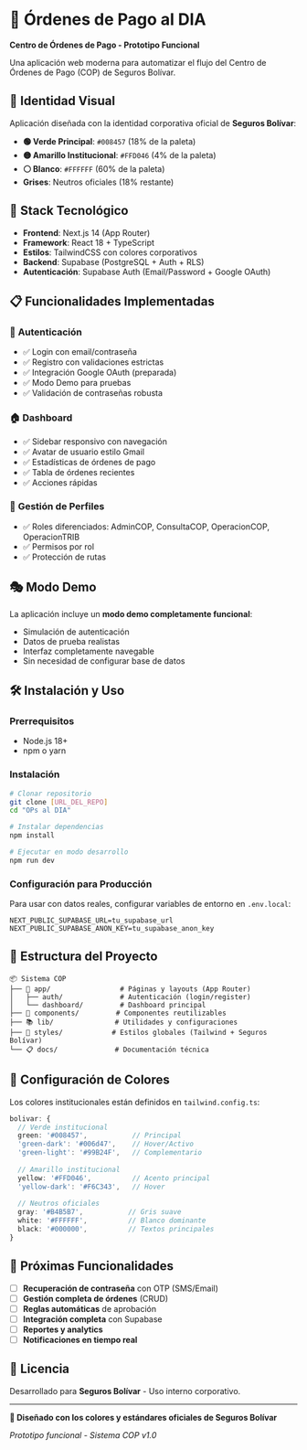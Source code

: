 # 🏢 Órdenes de Pago al DIA

**Centro de Órdenes de Pago - Prototipo Funcional**

Una aplicación web moderna para automatizar el flujo del Centro de Órdenes de Pago (COP) de Seguros Bolívar.

## 🎨 **Identidad Visual**

Aplicación diseñada con la identidad corporativa oficial de **Seguros Bolívar**:

- **🟢 Verde Principal**: `#008457` (18% de la paleta)
- **🟡 Amarillo Institucional**: `#FFD046` (4% de la paleta)  
- **⚪ Blanco**: `#FFFFFF` (60% de la paleta)
- **Grises**: Neutros oficiales (18% restante)

## 🚀 **Stack Tecnológico**

- **Frontend**: Next.js 14 (App Router)
- **Framework**: React 18 + TypeScript
- **Estilos**: TailwindCSS con colores corporativos
- **Backend**: Supabase (PostgreSQL + Auth + RLS)
- **Autenticación**: Supabase Auth (Email/Password + Google OAuth)

## 📋 **Funcionalidades Implementadas**

### 🔐 **Autenticación**
- ✅ Login con email/contraseña
- ✅ Registro con validaciones estrictas
- ✅ Integración Google OAuth (preparada)
- ✅ Modo Demo para pruebas
- ✅ Validación de contraseñas robusta

### 🏠 **Dashboard**
- ✅ Sidebar responsivo con navegación
- ✅ Avatar de usuario estilo Gmail
- ✅ Estadísticas de órdenes de pago
- ✅ Tabla de órdenes recientes
- ✅ Acciones rápidas

### 👥 **Gestión de Perfiles**
- ✅ Roles diferenciados: AdminCOP, ConsultaCOP, OperacionCOP, OperacionTRIB
- ✅ Permisos por rol
- ✅ Protección de rutas

## 🎭 **Modo Demo**

La aplicación incluye un **modo demo completamente funcional**:
- Simulación de autenticación
- Datos de prueba realistas
- Interfaz completamente navegable
- Sin necesidad de configurar base de datos

## 🛠️ **Instalación y Uso**

### Prerrequisitos
- Node.js 18+ 
- npm o yarn

### Instalación
```bash
# Clonar repositorio
git clone [URL_DEL_REPO]
cd "OPs al DIA"

# Instalar dependencias
npm install

# Ejecutar en modo desarrollo
npm run dev
```

### Configuración para Producción

Para usar con datos reales, configurar variables de entorno en `.env.local`:

```env
NEXT_PUBLIC_SUPABASE_URL=tu_supabase_url
NEXT_PUBLIC_SUPABASE_ANON_KEY=tu_supabase_anon_key
```

## 📁 **Estructura del Proyecto**

```
📦 Sistema COP
├── 🎨 app/                 # Páginas y layouts (App Router)
│   ├── auth/              # Autenticación (login/register)
│   └── dashboard/         # Dashboard principal
├── 🧩 components/         # Componentes reutilizables
├── 📚 lib/               # Utilidades y configuraciones
├── 🎪 styles/            # Estilos globales (Tailwind + Seguros Bolívar)
└── 📋 docs/              # Documentación técnica
```

## 🔧 **Configuración de Colores**

Los colores institucionales están definidos en `tailwind.config.ts`:

```typescript
bolivar: {
  // Verde institucional
  green: '#008457',           // Principal
  'green-dark': '#006d47',    // Hover/Activo
  'green-light': '#99B24F',   // Complementario
  
  // Amarillo institucional  
  yellow: '#FFD046',          // Acento principal
  'yellow-dark': '#F6C343',   // Hover
  
  // Neutros oficiales
  gray: '#B4B5B7',           // Gris suave
  white: '#FFFFFF',          // Blanco dominante
  black: '#000000',          // Textos principales
}
```

## 🎯 **Próximas Funcionalidades**

- [ ] **Recuperación de contraseña** con OTP (SMS/Email)
- [ ] **Gestión completa de órdenes** (CRUD)
- [ ] **Reglas automáticas** de aprobación
- [ ] **Integración completa** con Supabase
- [ ] **Reportes y analytics**
- [ ] **Notificaciones en tiempo real**

## 📄 **Licencia**

Desarrollado para **Seguros Bolívar** - Uso interno corporativo.

---

**🎨 Diseñado con los colores y estándares oficiales de Seguros Bolívar**

*Prototipo funcional - Sistema COP v1.0*
